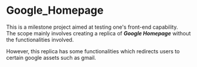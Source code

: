 # Google_Homepage

This is a milestone project aimed at testing one's front-end capability.\
The scope mainly involves creating a replica of ***Google Homepage*** without the functionalities involved.

However, this replica has some functionalities which redirects users to certain google assets such as gmail.
